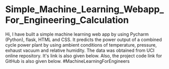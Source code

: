 # Simple_Machine_Learning_Webapp_For_Engineering_Calculation
Hi, I have built a simple machine learning web app by using Pycharm (Python), flask, HTML and CSS. It predicts the power output of a combined cycle power plant by using ambient conditions of temperature, pressure, exhaust vacuum and relative humidity. The data was obtained from UCI online repository. It's link is also given below. Also, the project code link for GitHub is also given below.
#MachineLearningForEngineers
